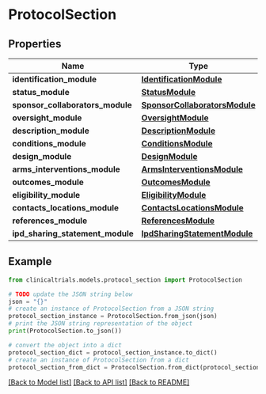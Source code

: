 # ProtocolSection


## Properties

Name | Type | Description | Notes
------------ | ------------- | ------------- | -------------
**identification_module** | [**IdentificationModule**](IdentificationModule.md) |  | [optional] 
**status_module** | [**StatusModule**](StatusModule.md) |  | [optional] 
**sponsor_collaborators_module** | [**SponsorCollaboratorsModule**](SponsorCollaboratorsModule.md) |  | [optional] 
**oversight_module** | [**OversightModule**](OversightModule.md) |  | [optional] 
**description_module** | [**DescriptionModule**](DescriptionModule.md) |  | [optional] 
**conditions_module** | [**ConditionsModule**](ConditionsModule.md) |  | [optional] 
**design_module** | [**DesignModule**](DesignModule.md) |  | [optional] 
**arms_interventions_module** | [**ArmsInterventionsModule**](ArmsInterventionsModule.md) |  | [optional] 
**outcomes_module** | [**OutcomesModule**](OutcomesModule.md) |  | [optional] 
**eligibility_module** | [**EligibilityModule**](EligibilityModule.md) |  | [optional] 
**contacts_locations_module** | [**ContactsLocationsModule**](ContactsLocationsModule.md) |  | [optional] 
**references_module** | [**ReferencesModule**](ReferencesModule.md) |  | [optional] 
**ipd_sharing_statement_module** | [**IpdSharingStatementModule**](IpdSharingStatementModule.md) |  | [optional] 

## Example

```python
from clinicaltrials.models.protocol_section import ProtocolSection

# TODO update the JSON string below
json = "{}"
# create an instance of ProtocolSection from a JSON string
protocol_section_instance = ProtocolSection.from_json(json)
# print the JSON string representation of the object
print(ProtocolSection.to_json())

# convert the object into a dict
protocol_section_dict = protocol_section_instance.to_dict()
# create an instance of ProtocolSection from a dict
protocol_section_from_dict = ProtocolSection.from_dict(protocol_section_dict)
```
[[Back to Model list]](../README.md#documentation-for-models) [[Back to API list]](../README.md#documentation-for-api-endpoints) [[Back to README]](../README.md)


